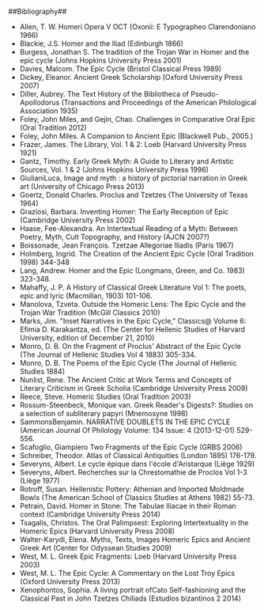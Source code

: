 ##Bibliography##
- Allen, T. W. Homeri Opera V OCT (Oxonii: E Typographeo Clarendoniano 1966)
- Blackie, J.S. Homer and the Iliad (Edinburgh 1866)
- Burgess, Jonathan S. The tradition of the Trojan War in Homer and the epic cycle (Johns Hopkins University Press 2001)
- Davies, Malcom. The Epic Cycle (Bristol Classical Press 1989)
- Dickey, Eleanor. Ancient Greek Scholarship (Oxford University Press 2007)
- Diller, Aubrey. The Text History of the Bibliotheca of Pseudo-Apollodorus (Transactions and Proceedings of the American Philological Association 1935)
- Foley, John Miles, and Gejin, Chao. Challenges in Comparative Oral Epic (Oral Tradition 2012)
- Foley, John Miles. A Companion to Ancient Epic  (Blackwell Pub., 2005.)
- Frazer, James. The Library, Vol. 1 & 2: Loeb (Harvard University Press 1921)
- Gantz, Timothy. Early Greek Myth: A Guide to Literary and Artistic Sources, Vol. 1 & 2 (Johns Hopkins University Press 1996)
- GiulianiLuca, Image and myth : a history of pictorial narration in Greek art (University of Chicago Press 2013)
- Goertz, Donald Charles. Proclus and Tzetzes (The University of Texas 1964)
- Graziosi, Barbara. Inventing Homer: The Early Reception of Epic (Cambridge University Press 2002)
- Haase, Fee-Alexandra. An Intertextual Reading of a Myth: Between Poetry, Myth, Cult Topography, and History (AJCN 2007?)
- Boissonade, Jean François. Tzetzae Allegoriae Iliadis (Paris 1967)
- Holmberg, Ingrid. The Creation of the Ancient Epic Cycle (Oral Tradition 1998) 344-348
- Lang, Andrew. Homer and the Epic (Longmans, Green, and Co. 1983) 323-348.
- Mahaffy, J. P. A History of Classical Greek Literature Vol 1: The poets, epic and lyric (Macmillan, 1903) 101-106.
- Manolova, Tzveta. Outside the Homeric Lens: The Epic Cycle and the Trojan War Tradition (McGill Classics 2010)
- Marks, Jim. "Inset Narratives in the Epic Cycle," Classics@ Volume 6: Efimia D. Karakantza, ed. (The Center for Hellenic Studies of Harvard University, edition of December 21, 2010)
- Monro, D. B. On the Fragment of Proclus' Abstract of the Epic Cycle (The Journal of Hellenic Studies Vol 4 1883) 305-334.
- Monro, D. B. The Poems of the Epic Cycle (The Journal of Hellenic Studies 1884)
- Nunlist, Rene. The Ancient Critic at Work Terms and Concepts of Literary Criticism in Greek Scholia (Cambridge University Press 2009)
- Reece, Steve. Homeric Studies (Oral Tradition 2003)
- Rossum-Steenbeck, Monique van. Greek Reader's Digests?: Studies on a selection of subliterary papyri (Mnemosyne 1998)
- SammonsBenjamin. NARRATIVE DOUBLETS IN THE EPIC CYCLE (American Journal Of Philology Volume: 134 Issue: 4 (2013-12-01) 529-556.
- Scafoglio, Giampiero Two Fragments of the Epic Cycle (GRBS 2006)
- Schreiber, Theodor. Atlas of Classical Antiquities (London 1895) 176-179.
- Severyns, Albert. Le cycle épique dans l'école d'Aristarque (Liège 1929)
- Severyns, Albert. Recherches sur la Chrestomathie de Proclos Vol 1-3 (Liège 1977)
- Rotroff, Susan. Hellenistic Pottery: Athenian and Imported Moldmade Bowls (The American School of Classics Studies at Athens 1982) 55-73.
- Petrain, David. Homer in Stone: The Tabulae Iliacae in their Roman context (Cambridge University Press 2014)
- Tsagalis, Christos. The Oral Palimpsest: Exploring Intertextuality in the Homeric Epics (Harvard University Press 2008)
- Walter-Karydi, Elena. Myths, Texts, Images Homeric Epics and Ancient Greek Art (Center for Odyssean Studies 2009)
- West, M. L. Greek Epic Fragments: Loeb (Harvard University Press 2003)
- West, M. L. The Epic Cycle: A Commentary on the Lost Troy Epics (Oxford University Press 2013)
- Xenophontos, Sophia. A living portrait ofCato Self-fashioning and the Classical Past in John Tzetzes Chiliads (Estudios bizantinos 2 2014)
